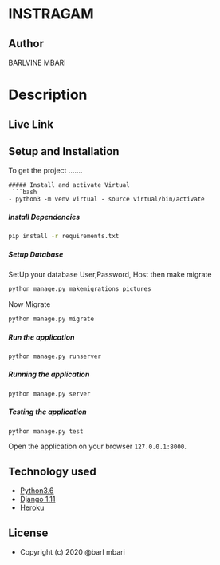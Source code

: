 # INSTRAGAM
## Author  
 BARLVINE MBARI
# Description  

##  Live Link  

  
## Setup and Installation  
To get the project .......  

```
##### Install and activate Virtual  
 ```bash 
- python3 -m venv virtual - source virtual/bin/activate  
```  
##### Install Dependencies  
 ```bash 
 pip install -r requirements.txt 
```  
 ##### Setup Database  
  SetUp your database User,Password, Host then make migrate  
 ```bash 
python manage.py makemigrations pictures 
 ``` 
 Now Migrate  
 ```bash 
 python manage.py migrate 
```
##### Run the application  
 ```bash 
 python manage.py runserver 
``` 
##### Running the application  
 ```bash 
 python manage.py server 
```
##### Testing the application  
 ```bash 
 python manage.py test 
```
Open the application on your browser `127.0.0.1:8000`.  
  
  
## Technology used  
  
* [Python3.6](https://www.python.org/)  
* [Django 1.11](https://docs.djangoproject.com/en/2.2/)  
* [Heroku](https://heroku.com) 


## License 

* Copyright (c) 2020 @barl mbari